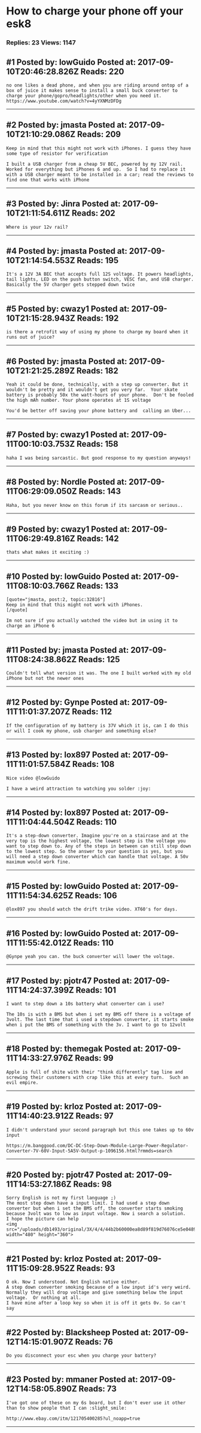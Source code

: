 # How to charge your phone off your esk8

### Replies: 23 Views: 1147

## \#1 Posted by: lowGuido Posted at: 2017-09-10T20:46:28.826Z Reads: 220

```
no one likes a dead phone, and when you are riding around ontop of a box of juice it makes sense to install a small buck converter to charge your phone/gopro/headlights/other when you need it.
https://www.youtube.com/watch?v=4yYXNMzDFDg
```

---
## \#2 Posted by: jmasta Posted at: 2017-09-10T21:10:29.086Z Reads: 209

```
Keep in mind that this might not work with iPhones. I guess they have some type of resistor for verification 

I built a USB charger from a cheap 5V BEC, powered by my 12V rail. Worked for everything but iPhones 6 and up.  So I had to replace it with a USB charger meant to be installed in a car; read the reviews to find one that works with iPhone
```

---
## \#3 Posted by: Jinra Posted at: 2017-09-10T21:11:54.611Z Reads: 202

```
Where is your 12v rail?
```

---
## \#4 Posted by: jmasta Posted at: 2017-09-10T21:14:54.553Z Reads: 195

```
It's a 12V 3A BEC that accepts full 12S voltage. It powers headlights, tail lights, LED on the push button switch, VESC fan, and USB charger. Basically the 5V charger gets stepped down twice
```

---
## \#5 Posted by: cwazy1 Posted at: 2017-09-10T21:15:28.943Z Reads: 192

```
is there a retrofit way of using my phone to charge my board when it runs out of juice?
```

---
## \#6 Posted by: jmasta Posted at: 2017-09-10T21:21:25.289Z Reads: 182

```
Yeah it could be done, technically, with a step up converter. But it wouldn't be pretty and it wouldn't get you very far.  Your skate battery is probably 50x the watt-hours of your phone.  Don't be fooled the high mAh number. Your phone operates at 1S voltage 

You'd be better off saving your phone battery and  calling an Uber...
```

---
## \#7 Posted by: cwazy1 Posted at: 2017-09-11T00:10:03.753Z Reads: 158

```
haha I was being sarcastic. But good response to my question anyways!
```

---
## \#8 Posted by: Nordle Posted at: 2017-09-11T06:29:09.050Z Reads: 143

```
Haha, but you never know on this forum if its sarcasm or serious..
```

---
## \#9 Posted by: cwazy1 Posted at: 2017-09-11T06:29:49.816Z Reads: 142

```
thats what makes it exciting :)
```

---
## \#10 Posted by: lowGuido Posted at: 2017-09-11T08:10:03.766Z Reads: 133

```
[quote="jmasta, post:2, topic:32816"]
Keep in mind that this might not work with iPhones.
[/quote]

Im not sure if you actually watched the video but im using it to charge an iPhone 6
```

---
## \#11 Posted by: jmasta Posted at: 2017-09-11T08:24:38.862Z Reads: 125

```
Couldn't tell what version it was. The one I built worked with my old iPhone but not the newer ones
```

---
## \#12 Posted by: Gynpe Posted at: 2017-09-11T11:01:37.207Z Reads: 112

```
If the configuration of my battery is 37V which it is, can I do this or will I cook my phone, usb charger and something else?
```

---
## \#13 Posted by: lox897 Posted at: 2017-09-11T11:01:57.584Z Reads: 108

```
Nice video @lowGuido

I have a weird attraction to watching you solder :joy:
```

---
## \#14 Posted by: lox897 Posted at: 2017-09-11T11:04:44.504Z Reads: 110

```
It's a step-down converter. Imagine you're on a staircase and at the very top is the highest voltage, the lowest step is the voltage you want to step down to. Any of the steps in between can still step down to the lowest step. So the answer to your question is yes, but you will need a step down converter which can handle that voltage. A 50v maximum would work fine.
```

---
## \#15 Posted by: lowGuido Posted at: 2017-09-11T11:54:34.625Z Reads: 106

```
@lox897 you should watch the drift trike video. XT60's for days.
```

---
## \#16 Posted by: lowGuido Posted at: 2017-09-11T11:55:42.012Z Reads: 110

```
@Gynpe yeah you can. the buck converter will lower the voltage.
```

---
## \#17 Posted by: pjotr47 Posted at: 2017-09-11T14:24:37.399Z Reads: 101

```
I want to step down a 10s battery what converter can i use?

The 10s is with a BMS but when i set my BMS off there is a voltage of 3volt. The last time that i used a stepdown converter, it starts smoke when i put the BMS of something with the 3v. I want to go to 12volt
```

---
## \#18 Posted by: themegak Posted at: 2017-09-11T14:33:27.976Z Reads: 99

```
Apple is full of shite with their "think differently" tag line and screwing their customers with crap like this at every turn.  Such an evil empire.
```

---
## \#19 Posted by: krloz Posted at: 2017-09-11T14:40:23.912Z Reads: 97

```
I didn't understand your second paragraph but this one takes up to 60v input

https://m.banggood.com/DC-DC-Step-Down-Module-Large-Power-Regulator-Converter-7V-60V-Input-5A5V-Output-p-1096156.html?rmmds=search
```

---
## \#20 Posted by: pjotr47 Posted at: 2017-09-11T14:53:27.186Z Reads: 98

```
Sorry English is not my first language ;) 
The most step down have a input limit. I had used a step down converter but when i set the BMS off, the converter starts smoking because 3volt was to low as input voltage. Now i search a solution.
I hope the picture can help
<img src="/uploads/db1493/original/3X/4/4/44b2b60000ea8d89f819d76076ce5e0489c8f904.png" width="480" height="360">
```

---
## \#21 Posted by: krloz Posted at: 2017-09-11T15:09:28.952Z Reads: 93

```
O ok. Now I understood. Not English native either.  
A step down converter smoking because of a low input id's very weird. Normally they will drop voltage and give something below the input voltage.  Or nothing at all. 
I have mine after a loop key so when it is off it gets 0v. So can't say
```

---
## \#22 Posted by: Blacksheep Posted at: 2017-09-12T14:15:01.907Z Reads: 76

```
Do you disconnect your esc when you charge your battery?
```

---
## \#23 Posted by: mmaner Posted at: 2017-09-12T14:58:05.890Z Reads: 73

```
I've got one of these on my 6s board, but I don't ever use it other than to show people that I can :slight_smile:

http://www.ebay.com/itm/121705400285?ul_noapp=true
```

---

